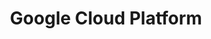 ---
title: Google Cloud Platform
description: Deployment guides for NGINX Plus on the Google Cloud Platform.
weight: 100
menu:
  docs:
    parent: NGINX Plus
---